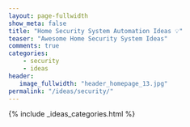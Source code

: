 ```yaml
---
layout: page-fullwidth
show_meta: false
title: "Home Security System Automation Ideas 💡"
teaser: "Awesome Home Security System Ideas"
comments: true
categories:
    - security
    - ideas
header:
   image_fullwidth: "header_homepage_13.jpg"
permalink: "/ideas/security/"
---
```


{% include _ideas_categories.html %}